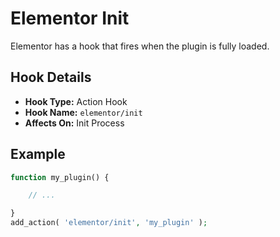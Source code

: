 # Elementor Init

Elementor has a hook that fires when the plugin is fully loaded.

## Hook Details

* **Hook Type:** Action Hook
* **Hook Name:** `elementor/init`
* **Affects On:** Init Process

## Example

```php
function my_plugin() {

	// ...

}
add_action( 'elementor/init', 'my_plugin' );
```
